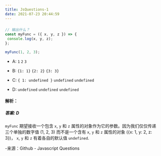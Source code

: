 ```yaml
---
title: JsQuestions-1
date: 2021-07-23 20:44:59
---
```


### 

```javascript
// 输出什么？
const myFunc = ({ x, y, z }) => {
 console.log(x, y, z);
};

myFunc(1, 2, 3);
```

- A: `1` `2` `3`

- B: `{1: 1}` `{2: 2}` `{3: 3}`

- C: `{ 1: undefined }` `undefined` `undefined`

- D: `undefined` `undefined` `undefined`

   <!--more-->

#### 解析：

##### 答案: D

`myFunc` 期望接收一个包含 `x`, `y` 和 `z` 属性的对象作为它的参数。因为我们仅仅传递三个单独的数字值 (1, 2, 3) 而不是一个含有 `x`, `y` 和 `z` 属性的对象 ({x: 1, y: 2, z: 3})， `x`, `y` 和 `z` 有着各自的默认值 `undefined`.



-来源：Github - Javascript Questions